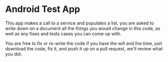 # Android Test App

This app makes a call to a service and populates a list, you are asked to write down on a document all the things you would change in this code, as well as any fixes and tests cases you can come up with.

You are free to fix or re-write the code if you have the will and the time, just download the code, fix it, and push it up on a pull request, we'll review what you did.
